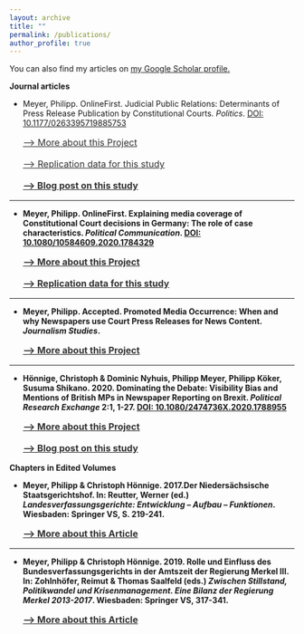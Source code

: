 ```yaml
---
layout: archive
title: ""
permalink: /publications/
author_profile: true
---
```


<script type='text/javascript' src='https://d1bxh8uas1mnw7.cloudfront.net/assets/embed.js'></script>

You can also find my articles on <u><a href="https://scholar.google.de/citations?user=mk7kDiQAAAAJ&hl=de">my Google Scholar profile</a>.</u>

<b>Journal articles</b>

-  Meyer, Philipp. OnlineFirst. Judicial Public Relations: Determinants of Press Release Publication by Constitutional Courts. <i>Politics</i>. [DOI: 10.1177/0263395719885753](https://doi.org/10.1177/0263395719885753)   
    
    <div class='altmetric-embed' data-badge-type='donut' data-doi="https://doi.org/10.1177/0263395719885753"></div>
   
    <p style="line-height: 1.5;" align="left"><span style="font-size: medium;"><a style="line-height: 1.5;" href="https://phimeyer.github.io/publication/2019a-Meyer"><span style="color: #333333;"><span style="font-size: medium;">--> More about this Project</span></span></a>
    
    <p style="line-height: 1.5;" align="left"><span style="font-size: medium;"><a style="line-height: 1.5;" href="https://github.com/phimeyer/Replication-Data-for-Determinants-of-FCC-Press-Releases"><span style="color: #333333;"><span style="font-size: medium;">--> Replication data for this study</span></span></a>
        
    <b><p style="line-height: 1.5;" align="left"><span style="font-size: medium;"><a style="line-height: 1.5;" href="http://politicsblog.ac.uk/2019/12/20/communicating-judicial-decisions-evidence-on-the-determinants-of-press-release-publication-from-the-german-case/"><span style="color: #333333;"><span style="font-size: medium;">--> Blog post on this study</span></span></a>
    
<hr>
    
- Meyer, Philipp. OnlineFirst. Explaining media coverage of Constitutional Court decisions in Germany: The role of case characteristics. <i>Political Communication</i>. [DOI: 10.1080/10584609.2020.1784329](https://doi.org/10.1080/10584609.2020.1784329)

    <div class='altmetric-embed' data-badge-type='donut' data-doi="https://doi.org/10.1080/10584609.2020.1784329"></div>
    
    <p style="line-height: 1.5;" align="left"><span style="font-size: medium;"><a style="line-height: 1.5;" href="https://phimeyer.github.io/publication/2018a-Meyer"><span style="color: #333333;"><span style="font-size: medium;">--> More about this Project</span></span></a>
    
    <p style="line-height: 1.5;" align="left"><span style="font-size: medium;"><a style="line-height: 1.5;" href="https://doi.org/10.17605/OSF.IO/HFY4K"><span style="color: #333333;"><span style="font-size: medium;">--> Replication data for this study</span></span></a>
            
<hr>
    
- Meyer, Philipp. Accepted. Promoted Media Occurrence: When and why Newspapers use Court Press Releases for News Content. <i>Journalism Studies</i>.
    
    <p style="line-height: 1.5;" align="left"><span style="font-size: medium;"><a style="line-height: 1.5;" href="https://phimeyer.github.io/publication/2018c-Meyer"><span style="color: #333333;"><span style="font-size: medium;">--> More about this Project</span></span></a>
    
<hr>
    
- Hönnige, Christoph & Dominic Nyhuis, Philipp Meyer, Philipp Köker, Susuma Shikano. 2020. Dominating the Debate: Visibility Bias and Mentions of British MPs in Newspaper Reporting on Brexit. <i>Political Research Exchange</i> 2:1, 1-27.  [DOI: 10.1080/2474736X.2020.1788955](https://doi.org/10.1080/2474736X.2020.1788955) 

    <div class='altmetric-embed' data-badge-type='donut' data-doi="https://doi.org/10.1080/2474736X.2020.1788955"></div>

    <p style="line-height: 1.5;" align="left"><span style="font-size: medium;"><a style="line-height: 1.5;" href="https://phimeyer.github.io/publication/2019-HoennigeEtAl"><span style="color: #333333;"><span style="font-size: medium;">--> More about this Project</span></span></a>

    <b><p style="line-height: 1.5;" align="left"><span style="font-size: medium;"><a style="line-height: 1.5;" href="https://ukandeu.ac.uk/how-balanced-was-the-debate-over-brexit/"><span style="color: #333333;"><span style="font-size: medium;">--> Blog post on this study</span></span></a>

<b>Chapters in Edited Volumes</b>

- Meyer, Philipp & Christoph Hönnige. 2017.Der Niedersächsische Staatsgerichtshof. In: Reutter, Werner (ed.) <i>Landesverfassungsgerichte: Entwicklung – Aufbau – Funktionen</i>. Wiesbaden: Springer VS, S. 219-241.
    <p style="line-height: 1.5;" align="left"><span style="font-size: medium;"><a style="line-height: 1.5;" href="https://phimeyer.github.io/publication/2017-Reutter"><span style="color: #333333;"><span style="font-size: medium;">--> More about this Article</span></span></a>
    
<hr>
    
- Meyer, Philipp & Christoph Hönnige. 2019. Rolle und Einfluss des Bundesverfassungsgerichts in der Amtszeit der Regierung Merkel III. In: Zohlnhöfer, Reimut & Thomas Saalfeld (eds.) <i>Zwischen Stillstand, Politikwandel und Krisenmanagement. Eine Bilanz der Regierung Merkel 2013-2017</i>. Wiesbaden: Springer VS, 317-341.
    <p style="line-height: 1.5;" align="left"><span style="font-size: medium;"><a style="line-height: 1.5;" href="https://phimeyer.github.io/publication/2019-ZohlnhoeferSaalfeld"><span style="color: #333333;"><span style="font-size: medium;">--> More about this Article</span></span></a>
